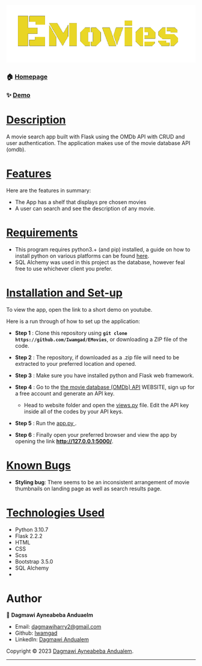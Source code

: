 <link rel="stylesheet" type="text/css" href="//fonts.googleapis.com/css?family=Black+Ops+One" />



***<center>![Alt text](/website/static/Images/EmoviesLogoFinal.png "EMovies")</center>***


<!-- <h1 align="center" style = "font-family: Black Ops One;font-size: 40px;">A Movie Search Application</h1> -->

### 🏠 [Homepage](https://github.com/Iwamgad/EMovies)

### ✨ [Demo]()


# <ins> Description </ins>
A movie search app built with Flask using the OMDb API with CRUD and user authentication. The application makes use of the movie database API (omdb).

# <ins> Features
Here are the features in summary:

* The App has a shelf that displays pre chosen movies
* A user can search and see the description of any movie.

# <ins> Requirements
* This program requires python3.+ (and pip) installed, a guide on how to install python on various platforms can be found [here](https://www.python.org/).
* SQL Alchemy was used in this project as the database, however feal free to use whichever client you prefer.

# <ins> Installation and Set-up
To view the app, open the link to a short demo on youtube.

Here is a run through of how to set up the application:
* **Step 1** : Clone this repository using **`git clone https://github.com/Iwamgad/EMovies`**, or downloading a ZIP file of the code.
* **Step 2** : The repository, if downloaded as a .zip file will need to be extracted to your preferred location and opened.
* **Step 3** : Make sure you have installed python and Flask web framework.
* **Step 4** : Go to the [the movie database (OMDb) API](https://www.omdbapi.com/) WEBSITE, sign up for a free account and generate an API key. 
    * Head to website folder and open the <ins>views.py</ins> file. Edit the API key inside all of the codes by your API keys.

* **Step 5** : Run the <ins> app.py </ins>.

* **Step 6** : Finally open your preferred browser and view the app by opening the link **http://127.0.0.1:5000/**.

# <ins> Known Bugs
* **Styling bug**: There seems to be an inconsistent arrangement of movie thumbnails on landing page as well as search results page.

# <ins> Technologies Used
* Python 3.10.7
* Flask 2.2.2
* HTML  
* CSS
* Scss
* Bootstrap 3.5.0
* SQL Alchemy 
*

# Author

👤 **Dagmawi Ayneabeba Anduaelm**

* Email: dagmawiharry2@gmail.com
* Github: [Iwamgad](https://github.com/Iwamgad)
* LinkedIn: [Dagmawi Andualem](https://www.linkedin.com/in/dagmawi-andualem-a03515240/)


Copyright © 2023 [Dagmawi Ayneabeba Andualem](https://github.com/Iwamgad).<br />


***